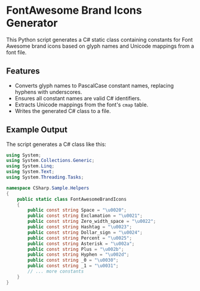 # FontAwesome Brand Icons Generator

This Python script generates a C# static class containing constants for Font Awesome brand icons based on glyph names and Unicode mappings from a font file.

## Features

- Converts glyph names to PascalCase constant names, replacing hyphens with underscores.
- Ensures all constant names are valid C# identifiers.
- Extracts Unicode mappings from the font's `cmap` table.
- Writes the generated C# class to a file.

## Example Output

The script generates a C# class like this:

```csharp
using System;
using System.Collections.Generic;
using System.Linq;
using System.Text;
using System.Threading.Tasks;

namespace CSharp.Sample.Helpers
{
    public static class FontAwesomeBrandIcons
    {
        public const string Space = "\u0020";
        public const string Exclamation = "\u0021";
        public const string Zero_width_space = "\u0022";
        public const string Hashtag = "\u0023";
        public const string Dollar_sign = "\u0024";
        public const string Percent = "\u0025";
        public const string Asterisk = "\u002a";
        public const string Plus = "\u002b";
        public const string Hyphen = "\u002d";
        public const string _0 = "\u0030";
        public const string _1 = "\u0031";
        // ... more constants
    }
}

